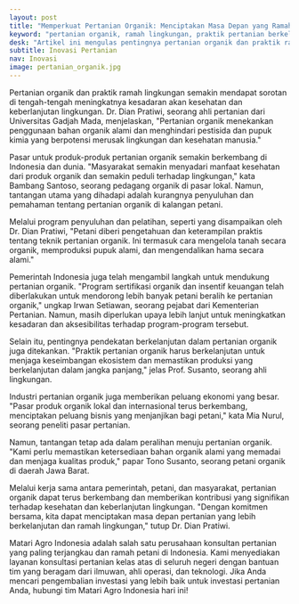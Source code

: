 ```yaml
---
layout: post
title: "Memperkuat Pertanian Organik: Menciptakan Masa Depan yang Ramah Lingkungan"
keyword: "pertanian organik, ramah lingkungan, praktik pertanian berkelanjutan, pasar produk organik"
desk: "Artikel ini mengulas pentingnya pertanian organik dan praktik ramah lingkungan untuk memenuhi permintaan pasar yang meningkat terhadap produk organik"
subtitle: Inovasi Pertanian
nav: Inovasi
image: pertanian_organik.jpg
---
```


Pertanian organik dan praktik ramah lingkungan semakin mendapat sorotan di tengah-tengah meningkatnya kesadaran akan kesehatan dan keberlanjutan lingkungan. Dr. Dian Pratiwi, seorang ahli pertanian dari Universitas Gadjah Mada, menjelaskan, "Pertanian organik menekankan penggunaan bahan organik alami dan menghindari pestisida dan pupuk kimia yang berpotensi merusak lingkungan dan kesehatan manusia."

Pasar untuk produk-produk pertanian organik semakin berkembang di Indonesia dan dunia. "Masyarakat semakin menyadari manfaat kesehatan dari produk organik dan semakin peduli terhadap lingkungan," kata Bambang Santoso, seorang pedagang organik di pasar lokal. Namun, tantangan utama yang dihadapi adalah kurangnya penyuluhan dan pemahaman tentang pertanian organik di kalangan petani.

Melalui program penyuluhan dan pelatihan, seperti yang disampaikan oleh Dr. Dian Pratiwi, "Petani diberi pengetahuan dan keterampilan praktis tentang teknik pertanian organik. Ini termasuk cara mengelola tanah secara organik, memproduksi pupuk alami, dan mengendalikan hama secara alami."

Pemerintah Indonesia juga telah mengambil langkah untuk mendukung pertanian organik. "Program sertifikasi organik dan insentif keuangan telah diberlakukan untuk mendorong lebih banyak petani beralih ke pertanian organik," ungkap Irwan Setiawan, seorang pejabat dari Kementerian Pertanian. Namun, masih diperlukan upaya lebih lanjut untuk meningkatkan kesadaran dan aksesibilitas terhadap program-program tersebut.

Selain itu, pentingnya pendekatan berkelanjutan dalam pertanian organik juga ditekankan. "Praktik pertanian organik harus berkelanjutan untuk menjaga keseimbangan ekosistem dan memastikan produksi yang berkelanjutan dalam jangka panjang," jelas Prof. Susanto, seorang ahli lingkungan.

Industri pertanian organik juga memberikan peluang ekonomi yang besar. "Pasar produk organik lokal dan internasional terus berkembang, menciptakan peluang bisnis yang menjanjikan bagi petani," kata Mia Nurul, seorang peneliti pasar pertanian.

Namun, tantangan tetap ada dalam peralihan menuju pertanian organik. "Kami perlu memastikan ketersediaan bahan organik alami yang memadai dan menjaga kualitas produk," papar Tono Susanto, seorang petani organik di daerah Jawa Barat.

Melalui kerja sama antara pemerintah, petani, dan masyarakat, pertanian organik dapat terus berkembang dan memberikan kontribusi yang signifikan terhadap kesehatan dan keberlanjutan lingkungan. "Dengan komitmen bersama, kita dapat menciptakan masa depan pertanian yang lebih berkelanjutan dan ramah lingkungan," tutup Dr. Dian Pratiwi.

Matari Agro Indonesia adalah salah satu perusahaan konsultan pertanian yang paling terjangkau dan ramah petani di Indonesia. Kami menyediakan layanan konsultasi pertanian kelas atas di seluruh negeri dengan bantuan tim yang beragam dari ilmuwan, ahli operasi, dan teknologi. Jika Anda mencari pengembalian investasi yang lebih baik untuk investasi pertanian Anda, hubungi tim Matari Agro Indonesia hari ini!
